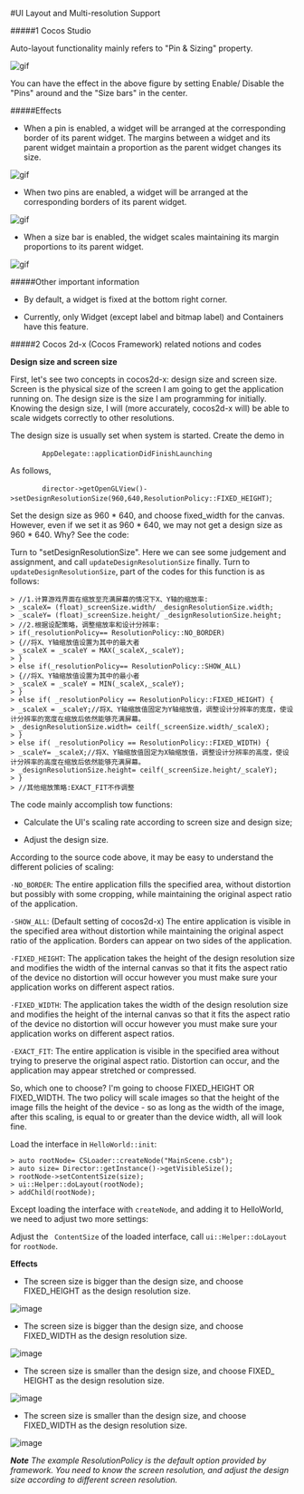 #UI Layout and Multi-resolution Support 

#####1 Cocos Studio

Auto-layout functionality mainly refers to "Pin & Sizing" property.

![gif](../../studio-img/UI/Layout/gif001.gif)

You can have the effect in the above figure by setting Enable/ Disable the "Pins" around and the "Size bars" in the center.

#####Effects

- When a pin is enabled, a widget will be arranged at the corresponding border of its parent widget. The margins between a widget and its parent widget maintain a proportion as the parent widget changes its size.

![gif](../../studio-img/UI/Layout/gif002.gif)

- When two pins are enabled, a widget will be arranged at the corresponding borders of its parent widget.

![gif](../../studio-img/UI/Layout/gif003.gif)

- When a size bar is enabled, the widget scales maintaining its margin proportions to its parent widget.

![gif](../../studio-img/UI/Layout/gif004.gif)

#####Other important information

- By default, a widget is fixed at the bottom right corner.

- Currently, only Widget (except label and bitmap label) and Containers have this feature.

#####2 Cocos 2d-x (Cocos Framework) related notions and codes

**Design size and screen size**

First, let's see two concepts in cocos2d-x: design size and screen size. Screen is the physical size of the screen I am going to get the application running on. The design size is the size I am programming for initially. Knowing the design size, I will (more accurately, cocos2d-x will) be able to scale widgets correctly to other resolutions.

The design size is usually set when system is started. Create the demo in

&emsp;&emsp;&emsp;&emsp;`AppDelegate::applicationDidFinishLaunching`

As follows,

&emsp;&emsp;&emsp;&emsp;`director->getOpenGLView()->setDesignResolutionSize(960,640,ResolutionPolicy::FIXED_HEIGHT)`;

Set the design size as 960 * 640, and choose fixed_width for the canvas. However, even if we set it as 960 * 640, we may not get a design size as 960 * 640. Why? See the code:

Turn to "setDesignResolutionSize". Here we can see some judgement and assignment, and call `updateDesignResolutionSize` finally. Turn to `updateDesignResolutionSize`, part of the codes for this function is as follows:

    > //1.计算游戏界面在缩放至充满屏幕的情况下X、Y轴的缩放率:
    > _scaleX= (float)_screenSize.width/ _designResolutionSize.width;
    > _scaleY= (float)_screenSize.height/ _designResolutionSize.height;
    > //2.根据设配策略，调整缩放率和设计分辨率:
    > if(_resolutionPolicy== ResolutionPolicy::NO_BORDER)
    > {//将X、Y轴缩放值设置为其中的最大者
    > _scaleX = _scaleY = MAX(_scaleX,_scaleY);
    > }
    > else if(_resolutionPolicy== ResolutionPolicy::SHOW_ALL)
    > {//将X、Y轴缩放值设置为其中的最小者
    > _scaleX = _scaleY = MIN(_scaleX,_scaleY);
    > }
    > else if( _resolutionPolicy == ResolutionPolicy::FIXED_HEIGHT) {
    > _scaleX = _scaleY;//将X、Y轴缩放值固定为Y轴缩放值，调整设计分辨率的宽度，使设计分辨率的宽度在缩放后依然能够充满屏幕。
    > _designResolutionSize.width= ceilf(_screenSize.width/_scaleX);
    > }
    > else if( _resolutionPolicy == ResolutionPolicy::FIXED_WIDTH) {
    > _scaleY= _scaleX;//将X、Y轴缩放值固定为X轴缩放值，调整设计分辨率的高度，使设计分辨率的高度在缩放后依然能够充满屏幕。
    > _designResolutionSize.height= ceilf(_screenSize.height/_scaleY);
    > }
    > //其他缩放策略:EXACT_FIT不作调整

The code mainly accomplish tow functions:

- Calculate the UI's scaling rate according to screen size and design size;

- Adjust the design size.

According to the source code above, it may be easy to understand the different policies of scaling:

`·NO_BORDER`: The entire application fills the specified area, without distortion but possibly with some cropping, while maintaining the original aspect ratio of the application.

`·SHOW_ALL`: (Default setting of cocos2d-x) The entire application is visible in the specified area without distortion while maintaining the original aspect ratio of the application. Borders can appear on two sides of the application.

`·FIXED_HEIGHT`: The application takes the height of the design resolution size and modifies the width of the internal canvas so that it fits the aspect ratio of the device no distortion will occur however you must make sure your application works on different aspect ratios.

`·FIXED_WIDTH`: The application takes the width of the design resolution size and modifies the height of the internal canvas so that it fits the aspect ratio of the device no distortion will occur however you must make sure your application works on different aspect ratios.

`·EXACT_FIT`: The entire application is visible in the specified area without trying to preserve the original aspect ratio. Distortion can occur, and the application may appear stretched or compressed.

So, which one to choose? I'm going to choose FIXED_HEIGHT OR FIXED_WIDTH. The two policy will scale images so that the height of the image fills the height of the device - so as long as the width of the image, after this scaling, is equal to or greater than the device width, all will look fine.

Load the interface in `HelloWorld::init`:

    > auto rootNode= CSLoader::createNode("MainScene.csb");
    > auto size= Director::getInstance()->getVisibleSize();
    > rootNode->setContentSize(size);
    > ui::Helper::doLayout(rootNode);
    > addChild(rootNode);

Except loading the interface with `createNode`, and adding it to HelloWorld, we need to adjust two more settings:

Adjust the ` ContentSize` of the loaded interface, call `ui::Helper::doLayout` for `rootNode`.

**Effects**

- The screen size is bigger than the design size, and choose FIXED_HEIGHT as the design resolution size.

![image](../../studio-img/UI/Layout/image006.png)

- The screen size is bigger than the design size, and choose FIXED_WIDTH as the design resolution size.

![image](../../studio-img/UI/Layout/image007.png)

- The screen size is smaller than the design size, and choose FIXED_ HEIGHT as the design resolution size.

![image](../../studio-img/UI/Layout/image008.png)

- The screen size is smaller than the design size, and choose FIXED_WIDTH as the design resolution size.

![image](../../studio-img/UI/Layout/image009.png)

***Note** The example ResolutionPolicy is the default option provided by framework. You need to know the screen resolution, and adjust the design size according to different screen resolution.*
